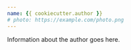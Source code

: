 ```yaml
---
name: {{ cookiecutter.author }}
# photo: https://example.com/photo.png
---
```


Information about the author goes here.
